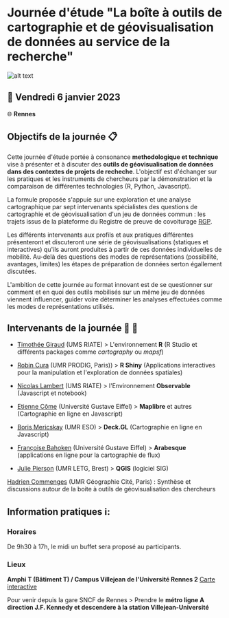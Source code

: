 # Journée d'étude "La boîte à outils de cartographie et de géovisualisation de données au service de la recherche" 


![alt text](https://raw.githubusercontent.com/magisAR9/JEGeovizRennes/main/JE_Visuel.JPG)

## :calendar: **Vendredi 6 janvier 2023**
:globe_with_meridians: **Rennes**

## Objectifs de la journée :clipboard:

Cette journée d'étude portée à consonance **methodologique et technique** vise à présenter et à discuter des **outils de géovisualisation de données dans des contextes de projets de recheche**. L'objectif est d'échanger sur les pratiques et les instruments de chercheurs par la démonstration et la comparaison de différentes technologies (R, Python, Javascript). 

La formule proposée s'appuie sur une exploration et une analyse cartographique par sept intervenants spécialistes des questions de cartographie et de géovisualisation d'un jeu de données commun : les trajets issus de la plateforme du Registre de preuve de covoiturage [RGP](https://covoiturage.beta.gouv.fr/).

Les différents intervenants aux profils et aux pratiques différentes présenteront et discuteront une série de géovisualisations (statiques et interactives) qu'ils auront produites à partir de ces données individuelles de mobilité. Au-delà des questions des modes de représentations (possibilité, avantages, limites) les étapes de préparation de données serton égallement discutées.

L'ambition de cette journée au format innovant est  de se questionner sur comment et en quoi des outils mobilisés sur un même jeu de données viennent influencer, guider voire déterminer les analyses effectuées comme les modes de représentations utilisés.


## Intervenants de la journée :woman: :man:


* [Timothée Giraud](https://rgeomatic.hypotheses.org/) (UMS RIATE) > L'environnement **R** (R Studio et différents packages comme *cartography* ou *mapsf*)

* [Robin Cura](https://geographie-cites.cnrs.fr/membres/robin-cura/) (UMR PRODIG, Paris)) > **R Shiny** (Applications interactives pour la manipulation et l'exploration de données spatiales)

* [Nicolas Lambert](https://neocarto.github.io/cv/index.html)  (UMS RIATE) > l'Environnement **Observable** (Javascript et notebook) 

* [Etienne Côme](https://www.comeetie.fr/)  (Université Gustave Eiffel) > **Maplibre** et autres (Cartographie en ligne en Javascript)

* [Boris Mericskay](https://bmericskay.github.io/portfolio/index.html)  (UMR ESO) > **Deck.GL** (Cartographie en ligne en Javascript)

* [Françoise Bahoken](https://geoflowiz.hypotheses.org/)  (Université Gustave Eiffel) > **Arabesque** (applications en ligne pour la cartographie de flux)

* [Julie Pierson](https://www.cnrs.fr/fr/personne/julie-pierson)  (UMR LETG, Brest) > **QGIS** (logiciel SIG) 



[Hadrien Commenges](https://geographie-cites.cnrs.fr/membres/hadrien-commenges/)  (UMR Géographie Cité, Paris) : Synthèse et discussions autour de la boite à outils de géovisualisation des chercheurs  



## Information pratiques ℹ️: 

### Horaires 

De 9h30 à 17h, le midi un buffet sera proposé au participants.

### Lieux 

**Amphi T (Bâtiment T) / Campus Villejean de l'Université Rennes 2** [Carte interactive](http://umap.openstreetmap.fr/fr/map/je-geoviz-rennes_828286)

Pour venir depuis la gare SNCF de Rennes > Prendre le **métro ligne A direction J.F. Kennedy et descendere à la station Villejean-Université**



